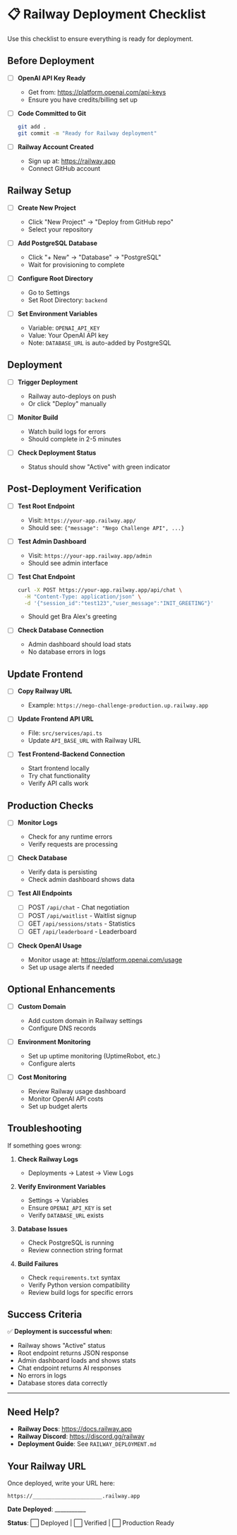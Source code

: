 # 📋 Railway Deployment Checklist

Use this checklist to ensure everything is ready for deployment.

## Before Deployment

- [ ] **OpenAI API Key Ready**
  - Get from: https://platform.openai.com/api-keys
  - Ensure you have credits/billing set up
  
- [ ] **Code Committed to Git**
  ```bash
  git add .
  git commit -m "Ready for Railway deployment"
  ```

- [ ] **Railway Account Created**
  - Sign up at: https://railway.app
  - Connect GitHub account

## Railway Setup

- [ ] **Create New Project**
  - Click "New Project" → "Deploy from GitHub repo"
  - Select your repository
  
- [ ] **Add PostgreSQL Database**
  - Click "+ New" → "Database" → "PostgreSQL"
  - Wait for provisioning to complete
  
- [ ] **Configure Root Directory**
  - Go to Settings
  - Set Root Directory: `backend`
  
- [ ] **Set Environment Variables**
  - Variable: `OPENAI_API_KEY`
  - Value: Your OpenAI API key
  - Note: `DATABASE_URL` is auto-added by PostgreSQL

## Deployment

- [ ] **Trigger Deployment**
  - Railway auto-deploys on push
  - Or click "Deploy" manually
  
- [ ] **Monitor Build**
  - Watch build logs for errors
  - Should complete in 2-5 minutes
  
- [ ] **Check Deployment Status**
  - Status should show "Active" with green indicator

## Post-Deployment Verification

- [ ] **Test Root Endpoint**
  - Visit: `https://your-app.railway.app/`
  - Should see: `{"message": "Nego Challenge API", ...}`
  
- [ ] **Test Admin Dashboard**
  - Visit: `https://your-app.railway.app/admin`
  - Should see admin interface
  
- [ ] **Test Chat Endpoint**
  ```bash
  curl -X POST https://your-app.railway.app/api/chat \
    -H "Content-Type: application/json" \
    -d '{"session_id":"test123","user_message":"INIT_GREETING"}'
  ```
  - Should get Bra Alex's greeting

- [ ] **Check Database Connection**
  - Admin dashboard should load stats
  - No database errors in logs

## Update Frontend

- [ ] **Copy Railway URL**
  - Example: `https://nego-challenge-production.up.railway.app`
  
- [ ] **Update Frontend API URL**
  - File: `src/services/api.ts`
  - Update `API_BASE_URL` with Railway URL
  
- [ ] **Test Frontend-Backend Connection**
  - Start frontend locally
  - Try chat functionality
  - Verify API calls work

## Production Checks

- [ ] **Monitor Logs**
  - Check for any runtime errors
  - Verify requests are processing
  
- [ ] **Check Database**
  - Verify data is persisting
  - Check admin dashboard shows data
  
- [ ] **Test All Endpoints**
  - [ ] POST `/api/chat` - Chat negotiation
  - [ ] POST `/api/waitlist` - Waitlist signup
  - [ ] GET `/api/sessions/stats` - Statistics
  - [ ] GET `/api/leaderboard` - Leaderboard
  
- [ ] **Check OpenAI Usage**
  - Monitor usage at: https://platform.openai.com/usage
  - Set up usage alerts if needed

## Optional Enhancements

- [ ] **Custom Domain**
  - Add custom domain in Railway settings
  - Configure DNS records
  
- [ ] **Environment Monitoring**
  - Set up uptime monitoring (UptimeRobot, etc.)
  - Configure alerts
  
- [ ] **Cost Monitoring**
  - Review Railway usage dashboard
  - Monitor OpenAI API costs
  - Set up budget alerts

## Troubleshooting

If something goes wrong:

1. **Check Railway Logs**
   - Deployments → Latest → View Logs
   
2. **Verify Environment Variables**
   - Settings → Variables
   - Ensure `OPENAI_API_KEY` is set
   - Verify `DATABASE_URL` exists
   
3. **Database Issues**
   - Check PostgreSQL is running
   - Review connection string format
   
4. **Build Failures**
   - Check `requirements.txt` syntax
   - Verify Python version compatibility
   - Review build logs for specific errors

## Success Criteria

✅ **Deployment is successful when:**
- Railway shows "Active" status
- Root endpoint returns JSON response
- Admin dashboard loads and shows stats
- Chat endpoint returns AI responses
- No errors in logs
- Database stores data correctly

---

## Need Help?

- **Railway Docs**: https://docs.railway.app
- **Railway Discord**: https://discord.gg/railway
- **Deployment Guide**: See `RAILWAY_DEPLOYMENT.md`

## Your Railway URL

Once deployed, write your URL here:
```
https://______________________.railway.app
```

**Date Deployed**: ___________

**Status**: ⬜ Deployed | ⬜ Verified | ⬜ Production Ready

